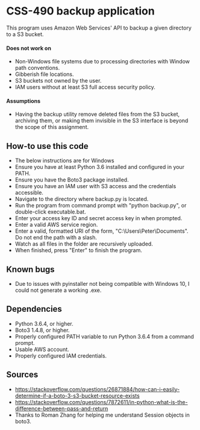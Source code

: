 CSS-490 backup application
======
This program uses Amazon Web Services' API to backup a given directory to a S3 bucket.
 
#### Does not work on
* Non-Windows file systems due to processing directories with Window path conventions.
* Gibberish file locations.
* S3 buckets not owned by the user.
* IAM users without at least S3 full access security policy.

#### Assumptions
* Having the backup utility remove deleted files from the S3 bucket, archiving them, or making them invisible in the
S3 interface is beyond the scope of this assignment.
 
## How-to use this code
* The below instructions are for Windows
* Ensure you have at least Python 3.6 installed and configured in your PATH.
* Ensure you have the Boto3 package installed.
* Ensure you have an IAM user with S3 access and the credentials accessible.
* Navigate to the directory where backup.py is located.
* Run the program from command prompt with "python backup.py", or double-click executable.bat.
* Enter your access key ID and secret access key in when prompted.
* Enter a valid AWS service region.
* Enter a valid, formatted URI of the form, "C:\Users\Peter\Documents". Do not end the path with a slash.
* Watch as all files in the folder are recursively uploaded.
* When finished, press "Enter" to finish the program.

## Known bugs
* Due to issues with pyinstaller not being compatible with Windows 10, I could not generate a working .exe.
 
## Dependencies
* Python 3.6.4, or higher.
* Boto3 1.4.8, or higher.
* Properly configured PATH variable to run Python 3.6.4 from a command prompt.
* Usable AWS account.
* Properly configured IAM credentials.

## Sources
* https://stackoverflow.com/questions/26871884/how-can-i-easily-determine-if-a-boto-3-s3-bucket-resource-exists
* https://stackoverflow.com/questions/7872611/in-python-what-is-the-difference-between-pass-and-return
* Thanks to Roman Zhang for helping me understand Session objects in boto3.
